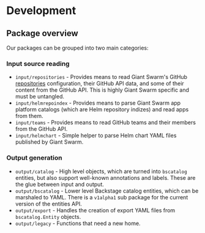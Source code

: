 # Development

## Package overview

Our packages can be grouped into two main categories:

### Input source reading

- `input/repositories` - Provides means to read Giant Swarm's GitHub [repositories](https://github.com/giantswarm/github/tree/master/repositories) configuration, their GitHub API data, and some of their content from the GitHub API. This is highly Giant Swarm specific and must be untangled.
- `input/helmrepoindex` - Provides means to parse Giant Swarm app platform catalogs (which are Helm repository indizes) and read apps from them.
- `input/teams` - Provides means to read GitHub teams and their members from the GitHub API.
- `input/helmchart` - Simple helper to parse Helm chart YAML files published by Giant Swarm.

### Output generation

- `output/catalog` - High level objects, which are turned into `bscatalog` entities, but also support well-known annotations and labels. These are the glue between input and output.
- `output/bscatalog` - Lower level Backstage catalog entities, which can be marshaled to YAML. There is a `v1alpha1` sub package for the current version of the entities API.
- `output/export` - Handles the creation of export YAML files from `bscatalog.Entity` objects.
- `output/legacy` - Functions that need a new home.
